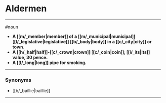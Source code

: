 # Aldermen
---
#noun
- **A [[m/_member|member]] of a [[m/_municipal|municipal]] [[l/_legislative|legislative]] [[b/_body|body]] in a [[c/_city|city]] or town.**
- **A [[h/_half|half]]-[[c/_crown|crown]] [[c/_coin|coin]]; [[i/_its|its]] value, 30 pence.**
- **A [[l/_long|long]] pipe for smoking.**
---
### Synonyms
- [[b/_baillie|baillie]]
---
